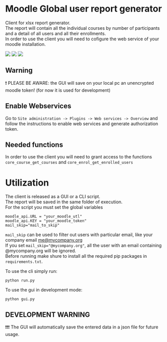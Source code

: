 # Moodle Global user report generator
Client for xlsx report generator.  
The report will contain all the individual courses by number of participants and a detail of all users and all their enrollments.  
In order to use the client you will need to cofigure the web service of your moodle installation.  

![](https://img.shields.io/github/stars/nicholas0g/moodle-report-generator.svg) ![](https://img.shields.io/github/forks/nicholas0g/moodle-report-generator.svg) ![](https://img.shields.io/github/tag/nicholas0g/moodle-report-generator.svg)  
## Warning
:exclamation: PLEASE BE AWARE: the GUI will save on your local pc an unencrypted moodle token! (for now it is used for development)
## Enable Webservices
Go to `Site administration -> Plugins -> Web services -> Overview` and follow the instructions to enable web services and generate authorization token. 
## Needed functions
In order to use the client you will need to grant access to the functions `core_course_get_courses` and `core_enrol_get_enrolled_users`

# Utilization
The client is released as a GUI or a CLI script.  
The report will be saved in the same folder of execution.  
For the script you must set the global variables  
```
moodle_api.URL = "your_moodle_utl"
moodle_api.KEY = "your_moodle_token"
mail_skip="mail_to_skip"
```
`mail_skip` can be used to filter out users with particular email, like your company email me@mycompany.org  
If you set `mail_skip="@mycompany.org"`, all the user with an email containing @mycompany.org will be ignored.  
Before running make shure to install all the required pip packages in `requirements.txt`.  

To use the cli simply run: 
```
python run.py
```
To use the gui in development mode:
```
python gui.py
```
## DEVELOPMENT WARNING
:exclamation::exclamation::exclamation: The GUI will automatically save the entered data in a json file for future usage.


